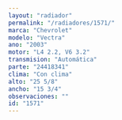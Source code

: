 ```yaml
---
layout: "radiador"
permalink: "/radiadores/1571/"
marca: "Chevrolet"
modelo: "Vectra"
ano: "2003"
motor: "L4 2.2, V6 3.2"
transmision: "Automática"
parte: "24418341"
clima: "Con clima"
alto: "25 5/8"
ancho: "15 3/4"
observaciones: ""
id: "1571"
---
```


